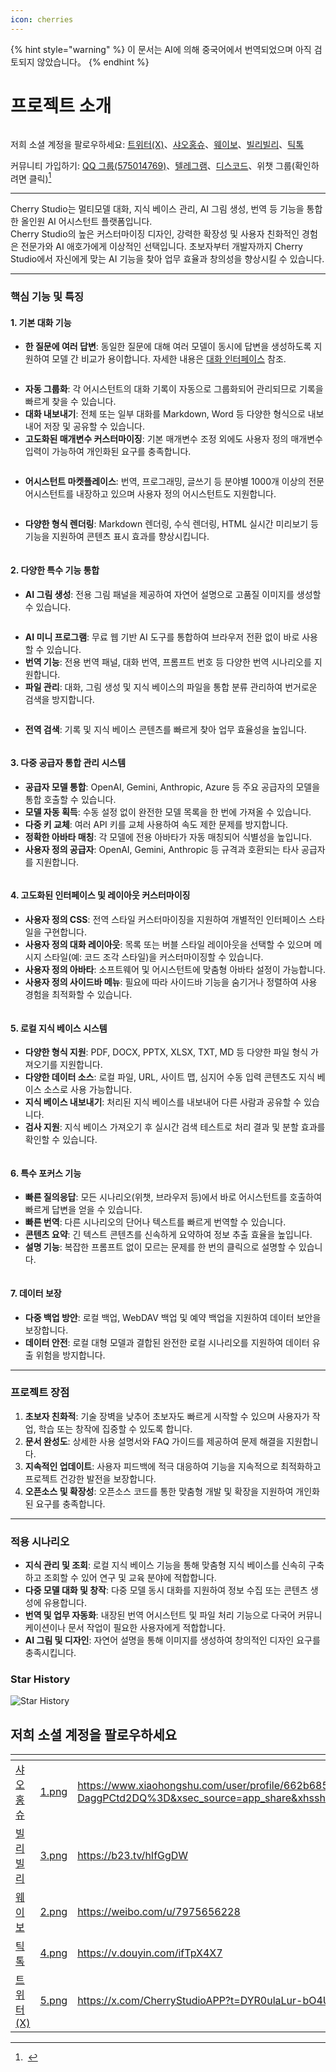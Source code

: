 ```yaml
---
icon: cherries
---
```


{% hint style="warning" %}
이 문서는 AI에 의해 중국어에서 번역되었으며 아직 검토되지 않았습니다。
{% endhint %}

# 프로젝트 소개

<figure><img src=".gitbook/assets/docs-readme-banner1.png" alt=""><figcaption></figcaption></figure>

저희 소셜 계정을 팔로우하세요: [트위터(X)](https://x.com/CherryStudioAPP)、[샤오홍슈](https://www.xiaohongshu.com/user/profile/662b6853000000000b031d9a)、[웨이보](https://weibo.com/u/7975656228)、[빌리빌리](https://space.bilibili.com/3546657515898892)、[틱톡](https://www.douyin.com/user/MS4wLjABAAAAmw9A54m5J0hHVMQY5eGrVJ-EHDoOS0hgJ6M1F9MN2Tn2V163A0xrC4_KVzfmQSxC)

커뮤니티 가입하기: [QQ 그룹(575014769)](https://qm.qq.com/q/lo0D4qVZKi)、[텔레그램](https://t.me/CherryStudioAI)、[디스코드](https://discord.gg/wez8HtpxqQ)、위챗 그룹(확인하려면 클릭)[^1]

***

Cherry Studio는 멀티모델 대화, 지식 베이스 관리, AI 그림 생성, 번역 등 기능을 통합한 올인원 AI 어시스턴트 플랫폼입니다.\
Cherry Studio의 높은 커스터마이징 디자인, 강력한 확장성 및 사용자 친화적인 경험은 전문가와 AI 애호가에게 이상적인 선택입니다. 초보자부터 개발자까지 Cherry Studio에서 자신에게 맞는 AI 기능을 찾아 업무 효율과 창의성을 향상시킬 수 있습니다.

***

### **핵심 기능 및 특징**

#### **1. 기본 대화 기능**

* **한 질문에 여러 답변**: 동일한 질문에 대해 여러 모델이 동시에 답변을 생성하도록 지원하여 모델 간 비교가 용이합니다. 자세한 내용은 [대화 인터페이스](cherrystudio/preview/chat.md) 참조.

<figure><img src=".gitbook/assets/docs-readme-1 (1).png" alt=""><figcaption></figcaption></figure>

* **자동 그룹화**: 각 어시스턴트의 대화 기록이 자동으로 그룹화되어 관리되므로 기록을 빠르게 찾을 수 있습니다.
* **대화 내보내기**: 전체 또는 일부 대화를 Markdown, Word 등 다양한 형식으로 내보내어 저장 및 공유할 수 있습니다.
* **고도화된 매개변수 커스터마이징**: 기본 매개변수 조정 외에도 사용자 정의 매개변수 입력이 가능하여 개인화된 요구를 충족합니다.

<figure><img src=".gitbook/assets/docs-readme-2 (2).png" alt=""><figcaption></figcaption></figure>

* **어시스턴트 마켓플레이스**: 번역, 프로그래밍, 글쓰기 등 분야별 1000개 이상의 전문 어시스턴트를 내장하고 있으며 사용자 정의 어시스턴트도 지원합니다.

<figure><img src=".gitbook/assets/docs-readme-4.png" alt=""><figcaption></figcaption></figure>

* **다양한 형식 렌더링**: Markdown 렌더링, 수식 렌더링, HTML 실시간 미리보기 등 기능을 지원하여 콘텐츠 표시 효과를 향상시킵니다.

<figure><img src=".gitbook/assets/docs-readme-3 (1).png" alt=""><figcaption></figcaption></figure>

#### **2. 다양한 특수 기능 통합**

* **AI 그림 생성**: 전용 그림 패널을 제공하여 자연어 설명으로 고품질 이미지를 생성할 수 있습니다.

<figure><img src=".gitbook/assets/docs-readme-5.png" alt=""><figcaption></figcaption></figure>

* **AI 미니 프로그램**: 무료 웹 기반 AI 도구를 통합하여 브라우저 전환 없이 바로 사용할 수 있습니다.
* **번역 기능**: 전용 번역 패널, 대화 번역, 프롬프트 번호 등 다양한 번역 시나리오를 지원합니다.
* **파일 관리**: 대화, 그림 생성 및 지식 베이스의 파일을 통합 분류 관리하여 번거로운 검색을 방지합니다.

<figure><img src=".gitbook/assets/docs-readme-6.png" alt=""><figcaption></figcaption></figure>

* **전역 검색**: 기록 및 지식 베이스 콘텐츠를 빠르게 찾아 업무 효율성을 높입니다.

<figure><img src=".gitbook/assets/docs-readme-7.png" alt=""><figcaption></figcaption></figure>

#### **3. 다중 공급자 통합 관리 시스템**

* **공급자 모델 통합**: OpenAI, Gemini, Anthropic, Azure 등 주요 공급자의 모델을 통합 호출할 수 있습니다.
* **모델 자동 획득**: 수동 설정 없이 완전한 모델 목록을 한 번에 가져올 수 있습니다.
* **다중 키 교체**: 여러 API 키를 교체 사용하여 속도 제한 문제를 방지합니다.
* **정확한 아바타 매칭**: 각 모델에 전용 아바타가 자동 매칭되어 식별성을 높입니다.
* **사용자 정의 공급자**: OpenAI, Gemini, Anthropic 등 규격과 호환되는 타사 공급자를 지원합니다.

<figure><img src=".gitbook/assets/docs-readme-8.png" alt=""><figcaption></figcaption></figure>

#### **4. 고도화된 인터페이스 및 레이아웃 커스터마이징**

* **사용자 정의 CSS**: 전역 스타일 커스터마이징을 지원하여 개별적인 인터페이스 스타일을 구현합니다.
* **사용자 정의 대화 레이아웃**: 목록 또는 버블 스타일 레이아웃을 선택할 수 있으며 메시지 스타일(예: 코드 조각 스타일)을 커스터마이징할 수 있습니다.
* **사용자 정의 아바타**: 소프트웨어 및 어시스턴트에 맞춤형 아바타 설정이 가능합니다.
* **사용자 정의 사이드바 메뉴**: 필요에 따라 사이드바 기능을 숨기거나 정렬하여 사용 경험을 최적화할 수 있습니다.

<figure><img src=".gitbook/assets/docs-readme-9.png" alt=""><figcaption></figcaption></figure>

#### **5. 로컬 지식 베이스 시스템**

* **다양한 형식 지원**: PDF, DOCX, PPTX, XLSX, TXT, MD 등 다양한 파일 형식 가져오기를 지원합니다.
* **다양한 데이터 소스**: 로컬 파일, URL, 사이트 맵, 심지어 수동 입력 콘텐츠도 지식 베이스 소스로 사용 가능합니다.
* **지식 베이스 내보내기**: 처리된 지식 베이스를 내보내어 다른 사람과 공유할 수 있습니다.
* **검사 지원**: 지식 베이스 가져오기 후 실시간 검색 테스트로 처리 결과 및 분할 효과를 확인할 수 있습니다.

<figure><img src=".gitbook/assets/docs-readme-10.png" alt=""><figcaption></figcaption></figure>

#### **6. 특수 포커스 기능**

* **빠른 질의응답**: 모든 시나리오(위챗, 브라우저 등)에서 바로 어시스턴트를 호출하여 빠르게 답변을 얻을 수 있습니다.
* **빠른 번역**: 다른 시나리오의 단어나 텍스트를 빠르게 번역할 수 있습니다.
* **콘텐츠 요약**: 긴 텍스트 콘텐츠를 신속하게 요약하여 정보 추출 효율을 높입니다.
* **설명 기능**: 복잡한 프롬프트 없이 모르는 문제를 한 번의 클릭으로 설명할 수 있습니다.

<figure><img src=".gitbook/assets/docs-readme-11.png" alt=""><figcaption></figcaption></figure>

#### **7. 데이터 보장**

* **다중 백업 방안**: 로컬 백업, WebDAV 백업 및 예약 백업을 지원하여 데이터 보안을 보장합니다.
* **데이터 안전**: 로컬 대형 모델과 결합된 완전한 로컬 시나리오를 지원하여 데이터 유출 위험을 방지합니다.

***

### **프로젝트 장점**

1. **초보자 친화적**: 기술 장벽을 낮추어 초보자도 빠르게 시작할 수 있으며 사용자가 작업, 학습 또는 창작에 집중할 수 있도록 합니다.
2. **문서 완성도**: 상세한 사용 설명서와 FAQ 가이드를 제공하여 문제 해결을 지원합니다.
3. **지속적인 업데이트**: 사용자 피드백에 적극 대응하여 기능을 지속적으로 최적화하고 프로젝트 건강한 발전을 보장합니다.
4. **오픈소스 및 확장성**: 오픈소스 코드를 통한 맞춤형 개발 및 확장을 지원하여 개인화된 요구를 충족합니다.

***

### **적용 시나리오**

* **지식 관리 및 조회**: 로컬 지식 베이스 기능을 통해 맞춤형 지식 베이스를 신속히 구축하고 조회할 수 있어 연구 및 교육 분야에 적합합니다.
* **다중 모델 대화 및 창작**: 다중 모델 동시 대화를 지원하여 정보 수집 또는 콘텐츠 생성에 유용합니다.
* **번역 및 업무 자동화**: 내장된 번역 어시스턴트 및 파일 처리 기능으로 다국어 커뮤니케이션이나 문서 작업이 필요한 사용자에게 적합합니다.
* **AI 그림 및 디자인**: 자연어 설명을 통해 이미지를 생성하여 창의적인 디자인 요구를 충족시킵니다.

### Star History

![Star History](https://urlscan.io/liveshot/?width=1300\&height=620\&url=https://cherrystarhistory.ocool.online/)

## 저희 소셜 계정을 팔로우하세요

<table data-view="cards"><thead><tr><th></th><th data-hidden data-card-cover data-type="files"></th><th data-hidden data-card-target data-type="content-ref"></th></tr></thead><tbody><tr><td><a href="https://www.xiaohongshu.com/user/profile/662b6853000000000b031d9a?xsec_token=YB_1nKvlH4r5hPYVVbbsNHF8Y6n6AKlm5-DaggPCtd2DQ%3D&#x26;xsec_source=app_share&#x26;xhsshare=CopyLink&#x26;appuid=662b6853000000000b031d9a&#x26;apptime=1738627324&#x26;share_id=ace5db41b5954fab8d98a2a7865a62bc&#x26;share_channel=copy_link">샤오홍슈</a></td><td><a href=".gitbook/assets/1.png">1.png</a></td><td><a href="https://www.xiaohongshu.com/user/profile/662b6853000000000b031d9a?xsec_token=YB_1nKvlH4r5hPYVVbbsNHF8Y6n6AKlm5-DaggPCtd2DQ%3D&#x26;xsec_source=app_share&#x26;xhsshare=CopyLink&#x26;appuid=662b6853000000000b031d9a&#x26;apptime=1738627324&#x26;share_id=ace5db41b5954fab8d98a2a7865a62bc&#x26;share_channel=copy_link">https://www.xiaohongshu.com/user/profile/662b6853000000000b031d9a?xsec_token=YB_1nKvlH4r5hPYVVbbsNHF8Y6n6AKlm5-DaggPCtd2DQ%3D&#x26;xsec_source=app_share&#x26;xhsshare=CopyLink&#x26;appuid=662b6853000000000b031d9a&#x26;apptime=1738627324&#x26;share_id=ace5db41b5954fab8d98a2a7865a62bc&#x26;share_channel=copy_link</a></td></tr><tr><td><a href="https://b23.tv/hIfGgDW">빌리빌리</a></td><td><a href=".gitbook/assets/3.png">3.png</a></td><td><a href="https://b23.tv/hIfGgDW">https://b23.tv/hIfGgDW</a></td></tr><tr><td><a href="https://weibo.com/u/7975656228">웨이보</a></td><td><a href=".gitbook/assets/2.png">2.png</a></td><td><a href="https://weibo.com/u/7975656228">https://weibo.com/u/7975656228</a></td></tr><tr><td><a href="https://v.douyin.com/ifTpX4X7">틱톡</a></td><td><a href=".gitbook/assets/4.png">4.png</a></td><td><a href="https://v.douyin.com/ifTpX4X7">https://v.douyin.com/ifTpX4X7</a></td></tr><tr><td><a href="https://x.com/CherryStudioAPP?t=DYR0ulaLur-bO4Us3bG79A&#x26;s=05">트위터(X)</a></td><td><a href=".gitbook/assets/5.png">5.png</a></td><td><a href="https://x.com/CherryStudioAPP?t=DYR0ulaLur-bO4Us3bG79A&#x26;s=05">https://x.com/CherryStudioAPP?t=DYR0ulaLur-bO4Us3bG79A&#x26;s=05</a></td></tr></tbody></table>

[^1]: <img src=".gitbook/assets/微信群二维码.png" alt="" data-size="original">